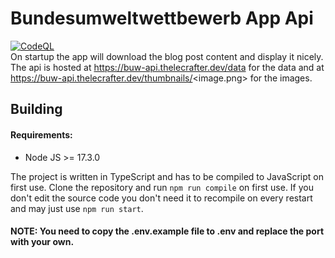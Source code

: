 # Bundesumweltwettbewerb App Api
[![CodeQL](https://github.com/TheLeCrafter/buw-app-api/actions/workflows/codeql-analysis.yml/badge.svg?branch=master)](https://github.com/TheLeCrafter/buw-app-api/actions/workflows/codeql-analysis.yml) <br>
On startup the app will download the blog post content and display it nicely. The api is hosted at https://buw-api.thelecrafter.dev/data for the data and at https://buw-api.thelecrafter.dev/thumbnails/<image.png> for the images.

## Building
#### Requirements:
- Node JS >= 17.3.0

The project is written in TypeScript and has to be compiled to JavaScript on first use. Clone the repository and run ``npm run compile`` on first use. If you don't edit the source code you don't need it to recompile on every restart and may just use ``npm run start``.

#### NOTE: You need to copy the .env.example file to .env and replace the port with your own.
